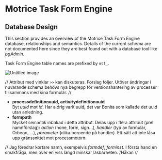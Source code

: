 # Motrice Task Form Engine #

## Database Design ##

This section provides an overview of the Motrice Task Form Engine database, relationships and semantics. Details of the current schema are not documented here since they are best found out with a database tool like *pgAdmin*.

Task Form Engine table names are prefixed by `mtf_`.

![Untitled image](motrice-02.png)

// Attribut med vinklar `>>` kan diskuteras. Förslag följer. 
Utöver ändringar i nuvarande schema behövs nya begrepp för versionshantering av processer tillsammans med sina formulär. //

* **processdefinitionuuid, activitydefinitionuuid**  
 Byt *uuid* mot *id*. Har aldrig varit uuid, det var Bonita som kallade det uuid utan anledning.
* **formpath**  
 Mycket semantik inbakad i detta attribut. Delas upp i flera attribut (prel namnförslag): *action* (none, form, sign...), *handler* (typ av formulär, Orbeon, ...), *parameter* (olika beroende på handler). Ett sätt att inte låsa upp gränssnittet mot processmotorn.

// Jag föredrar kortare namn, exempelvis *formdef*, *forminst*.
I första hand en smakfråga, men över en viss längd minskar läsbarheten. /Håkan //

